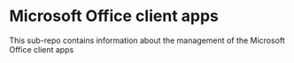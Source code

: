 # Microsoft Office client apps
This sub-repo contains information about the management of the Microsoft Office client apps
